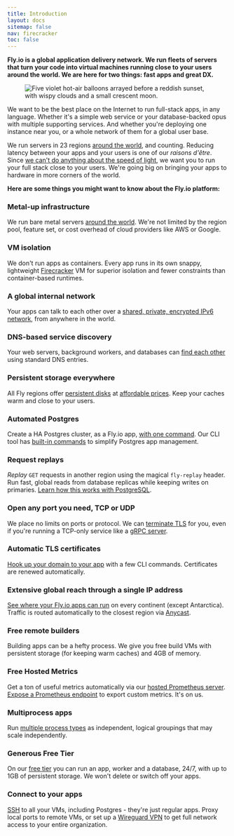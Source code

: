 ```yaml
---
title: Introduction
layout: docs
sitemap: false
nav: firecracker
toc: false
---
```


**Fly.io is a global application delivery network. We run fleets of servers that turn your code into virtual machines running close to your users around the world. We are here for two things: fast apps and great DX.**

<figure>
  <img src="/public/images/docs-intro.jpg" srcset="/public/images/docs-intro.jpg" alt="Five violet hot-air balloons arrayed before a reddish sunset, with wispy clouds and a small crescent moon.">
</figure>

We want to be the best place on the Internet to run full-stack apps, in any language. Whether it's a simple web service or your database-backed opus with multiple supporting services. And whether you're deploying one instance near you, or a whole network of them for a global user base. 

We run servers in 23 regions [around the world](/docs/reference/regions/), and counting.  Reducing latency between your apps and your users is one of our *raisons d'&ecirc;tre*. Since [we can't do anything about the speed of light](/blog/all-in-on-sqlite-litestream/#the-light-is-too-damn-slow), we want you to run your full stack close to your users. We're going big on bringing your apps to hardware in more corners of the world.

**Here are some things you might want to know about the Fly.io platform:**

### Metal-up infrastructure

We run bare metal servers [around the world](https://fly.io/docs/reference/regions/). We're not limited by the region pool, feature set, or cost overhead of cloud providers like AWS or Google.

### VM isolation

We don't run apps as containers. Every app runs in its own snappy, lightweight [Firecracker](https://firecracker-microvm.github.io/) VM for superior isolation and fewer constraints than container-based runtimes.

### A global internal network

Your apps can talk to each other over a [shared, private, encrypted IPv6 network](https://fly.io/docs/reference/private-networking/), from anywhere in the world.

### DNS-based service discovery

Your web servers, background workers, and databases can [find each other](https://fly.io/docs/reference/private-networking/#discovering-apps-through-dns-on-an-instance) using standard DNS entries.

### Persistent storage everywhere

All Fly regions offer [persistent disks](https://fly.io/docs/reference/volumes/) at [affordable prices](https://fly.io/docs/about/pricing/#persistent-storage-volumes). Keep your caches warm and close to your users. 

### Automated Postgres

Create a HA Postgres cluster, as a Fly.io app, [with one command](/docs/reference/postgres/#creating-a-postgres-app). Our CLI tool has [built-in commands](/docs/flyctl/postgres/) to simplify Postgres app management.

### Request replays

_Replay_ `GET` requests in another region using the magical `fly-replay` header. Run fast, global reads from database replicas while keeping writes on primaries. [Learn how this works with PostgreSQL](https://fly.io/docs/getting-started/multi-region-databases/).

### Open any port you need, TCP or UDP

We place no limits on ports or protocol. We can [terminate TLS](https://fly.io/docs/reference/services/#tls) for you, even if you're running a TCP-only service like a [gRPC server](https://github.com/fly-apps/grpc-service/).

### Automatic TLS certificates

[Hook up your domain to your app](https://fly.io/docs/app-guides/custom-domains-with-fly/) with a few CLI commands. Certificates are renewed automatically.

### Extensive global reach through a single IP address

[See where your Fly.io apps can run](https://fly.io/docs/reference/regions/) on every continent (except Antarctica). Traffic is routed automatically to the closest region via [Anycast](https://fly.io/docs/reference/services/#anycast).

### Free remote builders

Building apps can be a hefty process. We give you free build VMs with persistent storage (for keeping warm caches) and 4GB of memory.

### Free Hosted Metrics

Get a ton of useful metrics automatically via our [hosted Prometheus server](https://fly.io/docs/reference/metrics/). [Expose a Prometheus endpoint](https://fly.io/docs/reference/metrics/#sending-custom-metrics-to-prometheus) to export custom metrics. It's on us.

### Multiprocess apps

Run [multiple process types](https://community.fly.io/t/preview-multi-process-apps-get-your-workers-here/2316) as independent, logical groupings that may scale independently.

### Generous Free Tier

On our [free tier](https://fly.io/docs/about/pricing/#free-allowances) you can run an app, worker and a database, 24/7, with up to 1GB of persistent storage. We won't delete or switch off your apps.

### Connect to your apps

[SSH](https://fly.io/docs/flyctl/ssh/) to all your VMs, including Postgres - they're just regular apps. Proxy local ports to remote VMs, or set  up a [Wireguard VPN](https://fly.io/docs/reference/private-networking/#private-network-vpn) to get full network access to your entire organization.



